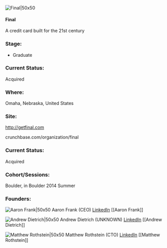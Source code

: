 

![Final|50x50](https://apimg.techstars.com/connect/images/image_files/54d548dd883a9cd79d000002/original/final.png)

#### Final
A credit card built for the 21st century

### Stage: 
 - Graduate 

### Current Status: 
Acquired

### Where:
Omaha, Nebraska, United States

### Site:
http://getfinal.com



crunchbase.com/organization/final

### Current Status: 
Acquired

### Cohort/Sessions: 
Boulder, in Boulder 2014 Summer

### Founders: 

![Aaron Frank|50x50](https://apimg.techstars.com/connect/images/image_files/53d26109c1c657ed8a000001/original/2014-06-17_13.27.31.jpg) Aaron Frank (CEO) [LinkedIn](https://linkedin.com/in/arfrank) [[Aaron Frank]]

![Andrew Dietrich|50x50](https://apimg.techstars.com/connect/images/image_files/5435cd5460c090d509000002/original/2012-10-08_13.23.42_copy.jpg) Andrew Dietrich (UNKNOWN) [LinkedIn](https://linkedin.com/in/dietrichandrew) [[Andrew Dietrich]]

![Matthew Rothstein|50x50](https://apimg.techstars.com/connect/images/image_files/5435c65860c090a8af000001/original/2014-08-08_14.30.33.jpg) Matthew Rothstein (CTO) [LinkedIn](https://linkedin.com/in/marothstein) [[Matthew Rothstein]]



